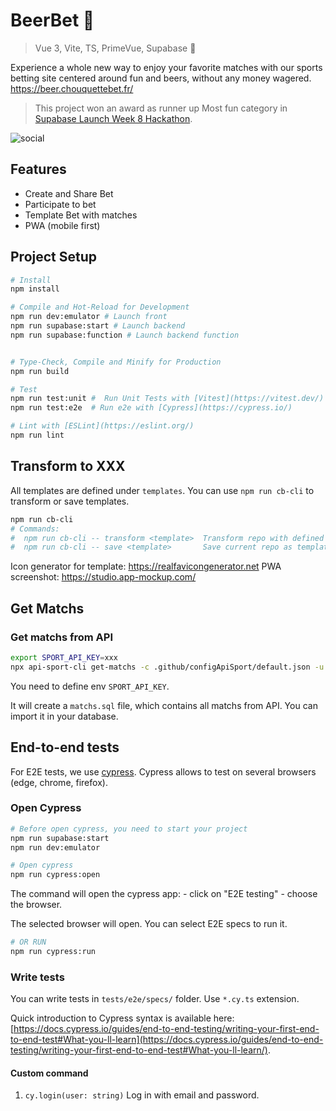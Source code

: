 BeerBet 🍻
===

> Vue 3, Vite, TS, PrimeVue, Supabase 💚

Experience a whole new way to enjoy your favorite matches with our sports betting site centered around fun and beers, without any money wagered.
https://beer.chouquettebet.fr/

> This project won an award as runner up Most fun category in [Supabase Launch Week 8 Hackathon](https://supabase.com/blog/launch-week-8-hackathon-winners).


![social](https://github.com/ChouquetteCorp/beerbet/assets/20130405/767813f2-2dd1-4f75-81df-80b717f7b3f1)

## Features 
 - Create and Share Bet
 - Participate to bet
 - Template Bet with matches 
 - PWA (mobile first)


## Project Setup

```sh
# Install
npm install

# Compile and Hot-Reload for Development
npm run dev:emulator # Launch front
npm run supabase:start # Launch backend
npm run supabase:function # Launch backend function


# Type-Check, Compile and Minify for Production
npm run build

# Test
npm run test:unit #  Run Unit Tests with [Vitest](https://vitest.dev/)
npm run test:e2e  # Run e2e with [Cypress](https://cypress.io/)

# Lint with [ESLint](https://eslint.org/)
npm run lint
```


## Transform to XXX

All templates are defined under `templates`. You can use `npm run cb-cli` to transform or save templates.

```sh
npm run cb-cli
# Commands:
#  npm run cb-cli -- transform <template>  Transform repo with defined template
#  npm run cb-cli -- save <template>       Save current repo as template

```

Icon generator for template: https://realfavicongenerator.net
PWA screenshot: https://studio.app-mockup.com/

## Get Matchs

### Get matchs from API


```sh
export SPORT_API_KEY=xxx 
npx api-sport-cli get-matchs -c .github/configApiSport/default.json -u api_id
```
You need to define env `SPORT_API_KEY`.

It will create a `matchs.sql` file, which contains all matchs from API.
You can import it in your database.


## End-to-end tests

For E2E tests, we use [cypress](https://www.cypress.io/).
Cypress allows to test on several browsers (edge, chrome, firefox).


### Open Cypress

```bash
# Before open cypress, you need to start your project 
npm run supabase:start
npm run dev:emulator

# Open cypress
npm run cypress:open
```
The command will open the cypress app:
	- click on "E2E testing"
	- choose the browser.

The selected browser will open. You can select E2E specs to run it.

```sh
# OR RUN
npm run cypress:run
```

### Write tests

You can write tests in `tests/e2e/specs/` folder. Use `*.cy.ts` extension.


Quick introduction to Cypress syntax is available here: [https://docs.cypress.io/guides/end-to-end-testing/writing-your-first-end-to-end-test#What-you-ll-learn](https://docs.cypress.io/guides/end-to-end-testing/writing-your-first-end-to-end-test#What-you-ll-learn/).


#### Custom command

1. `cy.login(user: string)`
Log in with email and password.



